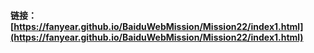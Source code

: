 #### 链接：[https://fanyear.github.io/BaiduWebMission/Mission22/index1.html](https://fanyear.github.io/BaiduWebMission/Mission22/index1.html)
